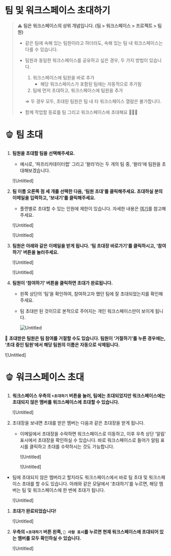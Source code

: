 # 팀 및 워크스페이스  초대하기


> ⚠️ **팀은 워크스페이스의 상위 개념입니다. (팀 > 워크스페이스 > 프로젝트 > 팀원)**
> 
> - 같은 팀에 속해 있는 팀원이라고 하더라도, 속해 있는 팀 내 워크스페이스는 다를 수 있습니다.
> - 팀원과 동일한 워크스페이스를 공유하고 싶은 경우, 두 가지 방법이 있습니다.
>     1. 워크스페이스에 팀원을 바로 추가 
>         - 해당 워크스페이스가 포함된 팀에는 자동적으로 추가됨
>     2. 팀에 먼저 초대하고, 워크스페이스에 팀원을 추가
>     
>     ⇒ 두 경우 모두, 초대된 팀원은 팀 내 타 워크스페이스 열람은 불가합니다.
>
> -  함께 작업할 동료를 팀 그리고 워크스페이스에 초대해요 🙆🏻‍♀️
> 

# 🫑 팀 초대

1. **팀원을 초대할 팀을 선택해주세요.** 
    - 예시로, ‘파프리카데이터랩’ 그리고 ‘왈라’라는 두 개의 팀 중, ‘왈라’에 팀원을 초대해보겠습니다.
    
    ![Untitled]
    

1. **팀 이름 오른쪽 점 세 개를 선택한 다음, ‘팀원 초대’를 클릭해주세요. 초대하실 분의 이메일을 입력하고, ‘보내기’를 클릭해주세요.** 
    - 플랜별로 초대할 수 있는 인원에 제한이 있습니다. 자세한 내용은 [여기](https://www.notion.so/Walla-docs-a28b0ed8fd5a428299e765712a34386b?pvs=21)를 참고해주세요.
    
    ![Untitled]
    
    ![Untitled]
    

1. **팀원은 아래와 같은 이메일을 받게 됩니다. ‘팀 초대장 바로가기’를 클릭하시고, ‘참여하기’ 버튼을 눌러주세요.** 
    
    ![Untitled]
    
    ![Untitled]
    

1. **팀원이 ‘참여하기’ 버튼을 클릭하면 초대가 완료됩니다.** 
    - 왼쪽 상단의 ‘팀’을 확인하여, 참여하고자 했던 팀에 잘 초대되었는지를 확인해주세요.
    - 팀 초대만 된 것이므로 본적으로 주어지는 개인 워크스페이스만이 보이게 됩니다.
        
        ![Untitled](%E1%84%90%E1%85%B5%E1%86%B7%20%E1%84%86%E1%85%B5%E1%86%BE%20%E1%84%8B%E1%85%AF%E1%84%8F%E1%85%B3%E1%84%89%E1%85%B3%E1%84%91%E1%85%A6%E1%84%8B%E1%85%B5%E1%84%89%E1%85%B3%20%E1%84%8E%E1%85%A9%E1%84%83%E1%85%A2%E1%84%92%E1%85%A1%E1%84%80%E1%85%B5%20ddb848f25746401bba3c34bcc3e7bbf3/Untitled%205.png)
        

🚨 **초대받은 팀원은 팀 참여를 거절할 수도 있습니다. 팀원이 ‘거절하기’를 누른 경우에는, ‘초대 중인 팀원’에서 해당 팀원의 이름은 자동으로 삭제됩니다.** 

![Untitled]

# 🫑 워크스페이스 초대

1. **워크스페이스 우측의 `+초대하기` 버튼을 눌러, 팀에는 초대되었지만 워크스페이스에는 초대되지 않은 멤버를 워크스페이스에 초대할 수 있습니다.** 
    
    ![Untitled]
    

1. 초대장을 보내면 초대를 받은 멤버는 다음과 같은 초대장을 받게 됩니다.
    - 이메일에서 초대장을 수락하면 워크스페이스로 이동하고, 이후 우측 상단 ‘알림’ 표시에서 초대장을 확인하실 수 있습니다. 바로 워크스페이스로 들어가 알림 표시를 클릭하고 초대를 수락하시는 것도 가능합니다.
        
        ![Untitled]
        
        ![Untitled]
        

- 팀에 초대되지 않은 멤버라고 할지라도 워크스페이스에서 바로 팀 초대 및 워크스페이스 초대를 할 수도 있습니다. 아래와 같은 모달에서 ‘초대하기’를 누르면, 해당 멤버는 팀 및 워크스페이스에 한 번에 초대가 됩니다.
    
    ![Untitled]
    

 

1. **초대가 완료되었습니다!** 
    
    ![Untitled]
    

1. **우측의 `+초대하기` 버튼 왼쪽, `👤 사람 표시`를 누르면 현재 워크스페이스에 초대되어 있는 멤버를 모두 확인하실 수 있습니다.** 
    
    ![Untitled]